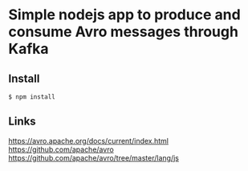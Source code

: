 # Simple nodejs app to produce and consume Avro messages through Kafka

## Install

```
$ npm install
```

## Links
https://avro.apache.org/docs/current/index.html
https://github.com/apache/avro
https://github.com/apache/avro/tree/master/lang/js
